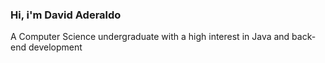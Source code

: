 ### Hi, i'm David Aderaldo
A Computer Science undergraduate with a high interest in Java and back-end development
##
